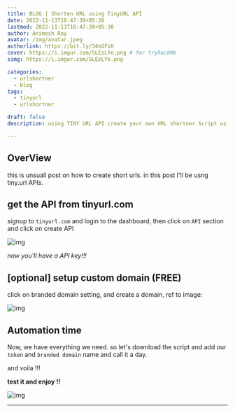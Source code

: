 ```yaml
---
title: BLOG | Shorten URL using TinyURL API
date: 2022-11-13T18:47:39+05:30
lastmod: 2022-11-13T18:47:39+05:30
author: Animesh Roy
avatar: /img/avatar.jpeg
authorlink: https://bit.ly/34sGFiK
cover: https://i.imgur.com/SLEzLYe.png # for tryhackMe
simg: https://i.imgur.com/SLEzLYe.png

categories:
  - urlshortner
  - blog
tags:
  - tinyurl
  - urlshortner

draft: false
description: using TINY URL API create your own URL shortner Script using Python

---
```


## OverView

this is unsuall post on how to create short urls. in this post I'll be usng tiny.url APIs. 


## get the API from tinyurl.com

signup to `tinyurl.com` and login to the dashboard, then click on `API` section and click on create API 

![img](https://i.imgur.com/FYBKFo5.png)

*now you'll have a API key!!!*

## [optional] setup custom domain (FREE)

click on branded domain setting, and create a domain, ref to image: 

![img](https://i.imgur.com/fBpKa1l.png)

## Automation time

Now, we have everything we need. so let's download the script and add our `token` and `branded domain` name and call it a day. 

<script src="https://gist.github.com/anir0y/5d7c8b6460da82134eef86dbb61af891.js"></script>

and voila !!! 

**test it and enjoy !!**

![img](https://i.imgur.com/SLEzLYe.png)

---
<!-- Google Ads -->

<script async src="https://pagead2.googlesyndication.com/pagead/js/adsbygoogle.js"></script>
<ins class="adsbygoogle"
     style="display:block; text-align:center;"
     data-ad-layout="in-article"
     data-ad-format="fluid"
     data-ad-client="ca-pub-3526678290068011"
     data-ad-slot="7160066188"></ins>
<script>
     (adsbygoogle = window.adsbygoogle || []).push({});
</script>
<!-- END -->


<script data-name="BMC-Widget" data-cfasync="false" src="https://cdnjs.buymeacoffee.com/1.0.0/widget.prod.min.js" data-id="anir0y" data-description="Support me on Buy me a coffee!" data-message="" data-color="#5F7FFF" data-position="Right" data-x_margin="18" data-y_margin="18"></script>

<!-- EOF -->
